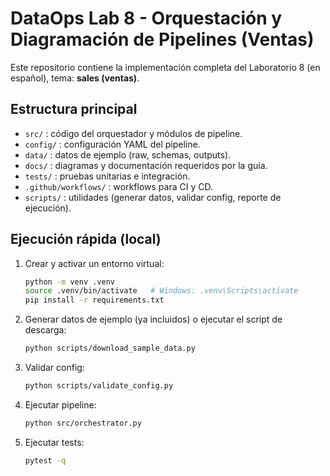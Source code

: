# DataOps Lab 8 - Orquestación y Diagramación de Pipelines (Ventas)

Este repositorio contiene la implementación completa del Laboratorio 8 (en español), tema: **sales (ventas)**.

## Estructura principal
- `src/` : código del orquestador y módulos de pipeline.
- `config/` : configuración YAML del pipeline.
- `data/` : datos de ejemplo (raw, schemas, outputs).
- `docs/` : diagramas y documentación requeridos por la guía.
- `tests/` : pruebas unitarias e integración.
- `.github/workflows/` : workflows para CI y CD.
- `scripts/` : utilidades (generar datos, validar config, reporte de ejecución).

## Ejecución rápida (local)
1. Crear y activar un entorno virtual:
   ```bash
   python -m venv .venv
   source .venv/bin/activate   # Windows: .venv\Scripts\activate
   pip install -r requirements.txt
   ```
2. Generar datos de ejemplo (ya incluidos) o ejecutar el script de descarga:
   ```bash
   python scripts/download_sample_data.py
   ```
3. Validar config:
   ```bash
   python scripts/validate_config.py
   ```
4. Ejecutar pipeline:
   ```bash
   python src/orchestrator.py
   ```
5. Ejecutar tests:
   ```bash
   pytest -q
   ```

